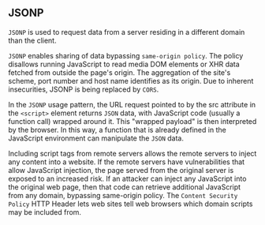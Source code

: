 ## JSONP
`JSONP` is used to request data from a server residing in a different domain than the client.

`JSONP` enables sharing of data bypassing `same-origin policy`. The policy disallows running JavaScript to read media DOM elements or XHR data fetched from outside the page's origin. The aggregation of the site's scheme, port number and host name identifies as its origin. Due to inherent insecurities, JSONP is being replaced by `CORS`.

In the `JSONP` usage pattern, the URL request pointed to by the src attribute in the `<script>` element returns `JSON` data, with JavaScript code (usually a function call) wrapped around it. This "wrapped payload" is then interpreted by the browser. In this way, a function that is already defined in the JavaScript environment can manipulate the `JSON` data.

Including script tags from remote servers allows the remote servers to inject any content into a website. If the remote servers have vulnerabilities that allow JavaScript injection, the page served from the original server is exposed to an increased risk. If an attacker can inject any JavaScript into the original web page, then that code can retrieve additional JavaScript from any domain, bypassing same-origin policy. The `Content Security Policy` HTTP Header lets web sites tell web browsers which domain scripts may be included from.